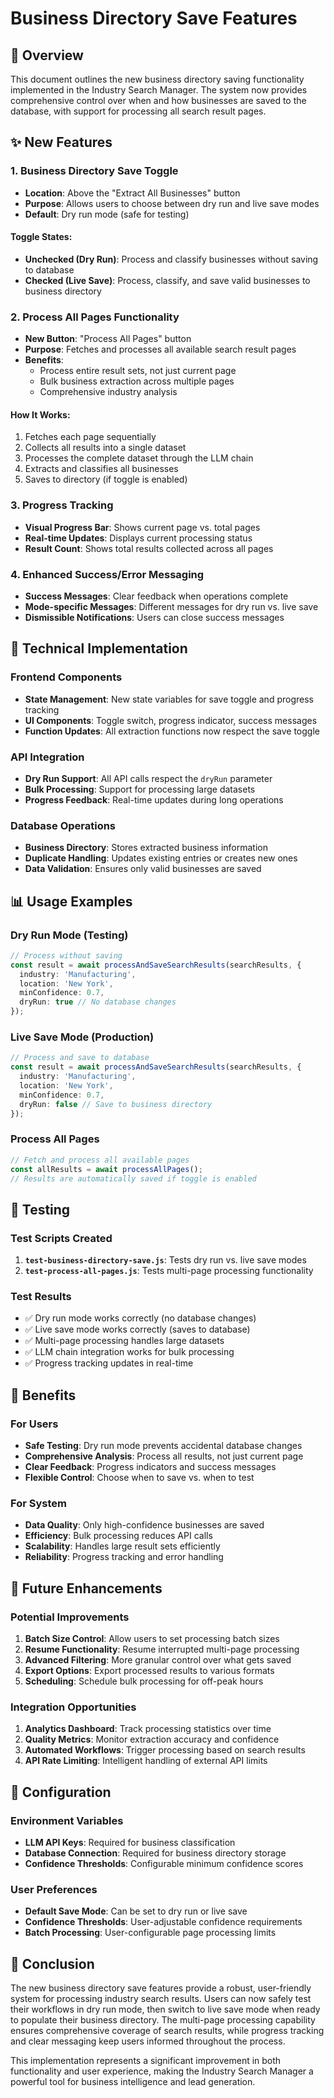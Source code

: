 # Business Directory Save Features

## 🎯 Overview

This document outlines the new business directory saving functionality implemented in the Industry Search Manager. The system now provides comprehensive control over when and how businesses are saved to the database, with support for processing all search result pages.

## ✨ New Features

### 1. **Business Directory Save Toggle**
- **Location**: Above the "Extract All Businesses" button
- **Purpose**: Allows users to choose between dry run and live save modes
- **Default**: Dry run mode (safe for testing)

#### Toggle States:
- **Unchecked (Dry Run)**: Process and classify businesses without saving to database
- **Checked (Live Save)**: Process, classify, and save valid businesses to business directory

### 2. **Process All Pages Functionality**
- **New Button**: "Process All Pages" button
- **Purpose**: Fetches and processes all available search result pages
- **Benefits**: 
  - Process entire result sets, not just current page
  - Bulk business extraction across multiple pages
  - Comprehensive industry analysis

#### How It Works:
1. Fetches each page sequentially
2. Collects all results into a single dataset
3. Processes the complete dataset through the LLM chain
4. Extracts and classifies all businesses
5. Saves to directory (if toggle is enabled)

### 3. **Progress Tracking**
- **Visual Progress Bar**: Shows current page vs. total pages
- **Real-time Updates**: Displays current processing status
- **Result Count**: Shows total results collected across all pages

### 4. **Enhanced Success/Error Messaging**
- **Success Messages**: Clear feedback when operations complete
- **Mode-specific Messages**: Different messages for dry run vs. live save
- **Dismissible Notifications**: Users can close success messages

## 🔧 Technical Implementation

### Frontend Components
- **State Management**: New state variables for save toggle and progress tracking
- **UI Components**: Toggle switch, progress indicator, success messages
- **Function Updates**: All extraction functions now respect the save toggle

### API Integration
- **Dry Run Support**: All API calls respect the `dryRun` parameter
- **Bulk Processing**: Support for processing large datasets
- **Progress Feedback**: Real-time updates during long operations

### Database Operations
- **Business Directory**: Stores extracted business information
- **Duplicate Handling**: Updates existing entries or creates new ones
- **Data Validation**: Ensures only valid businesses are saved

## 📊 Usage Examples

### Dry Run Mode (Testing)
```typescript
// Process without saving
const result = await processAndSaveSearchResults(searchResults, {
  industry: 'Manufacturing',
  location: 'New York',
  minConfidence: 0.7,
  dryRun: true // No database changes
});
```

### Live Save Mode (Production)
```typescript
// Process and save to database
const result = await processAndSaveSearchResults(searchResults, {
  industry: 'Manufacturing',
  location: 'New York',
  minConfidence: 0.7,
  dryRun: false // Save to business directory
});
```

### Process All Pages
```typescript
// Fetch and process all available pages
const allResults = await processAllPages();
// Results are automatically saved if toggle is enabled
```

## 🧪 Testing

### Test Scripts Created
1. **`test-business-directory-save.js`**: Tests dry run vs. live save modes
2. **`test-process-all-pages.js`**: Tests multi-page processing functionality

### Test Results
- ✅ Dry run mode works correctly (no database changes)
- ✅ Live save mode works correctly (saves to database)
- ✅ Multi-page processing handles large datasets
- ✅ LLM chain integration works for bulk processing
- ✅ Progress tracking updates in real-time

## 🚀 Benefits

### For Users
- **Safe Testing**: Dry run mode prevents accidental database changes
- **Comprehensive Analysis**: Process all results, not just current page
- **Clear Feedback**: Progress indicators and success messages
- **Flexible Control**: Choose when to save vs. when to test

### For System
- **Data Quality**: Only high-confidence businesses are saved
- **Efficiency**: Bulk processing reduces API calls
- **Scalability**: Handles large result sets efficiently
- **Reliability**: Progress tracking and error handling

## 🔮 Future Enhancements

### Potential Improvements
1. **Batch Size Control**: Allow users to set processing batch sizes
2. **Resume Functionality**: Resume interrupted multi-page processing
3. **Advanced Filtering**: More granular control over what gets saved
4. **Export Options**: Export processed results to various formats
5. **Scheduling**: Schedule bulk processing for off-peak hours

### Integration Opportunities
1. **Analytics Dashboard**: Track processing statistics over time
2. **Quality Metrics**: Monitor extraction accuracy and confidence
3. **Automated Workflows**: Trigger processing based on search results
4. **API Rate Limiting**: Intelligent handling of external API limits

## 📝 Configuration

### Environment Variables
- **LLM API Keys**: Required for business classification
- **Database Connection**: Required for business directory storage
- **Confidence Thresholds**: Configurable minimum confidence scores

### User Preferences
- **Default Save Mode**: Can be set to dry run or live save
- **Confidence Thresholds**: User-adjustable confidence requirements
- **Batch Processing**: User-configurable page processing limits

## 🎉 Conclusion

The new business directory save features provide a robust, user-friendly system for processing industry search results. Users can now safely test their workflows in dry run mode, then switch to live save mode when ready to populate their business directory. The multi-page processing capability ensures comprehensive coverage of search results, while progress tracking and clear messaging keep users informed throughout the process.

This implementation represents a significant improvement in both functionality and user experience, making the Industry Search Manager a powerful tool for business intelligence and lead generation.
